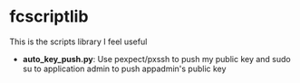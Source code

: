 # fcscriptlib
This is the scripts library I feel useful
* **auto_key_push.py**: Use pexpect/pxssh to push my public key and sudo su to application admin to push appadmin's public key
